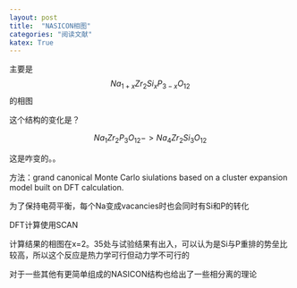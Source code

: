```yaml
---
layout: post
title:  "NASICON相图"
categories: "阅读文献"
katex: True
---
```


主要是$$Na_{1+x}Zr_2Si_xP_{3-x}O_{12}$$的相图


这个结构的变化是？

$$Na_{1}Zr_2P_{3}O_{12}->Na_{4}Zr_2Si_3O_{12}$$

这是咋变的。。

方法：grand canonical Monte Carlo siulations based on a cluster expansion model built on DFT calculation.

为了保持电荷平衡，每个Na变成vacancies时也会同时有Si和P的转化


DFT计算使用SCAN

计算结果的相图在x=2。35处与试验结果有出入，可以认为是Si与P重排的势垒比较高，所以这个反应是热力学可行但动力学不可行的

对于一些其他有更简单组成的NASICON结构也给出了一些相分离的理论